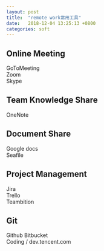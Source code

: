 ```yaml
---
layout: post
title:  "remote work常用工具"
date:   2018-12-04 13:25:13 +0800
categories: soft
---  
```


## Online Meeting  
GoToMeeting  
Zoom  
Skype  

## Team Knowledge Share  
OneNote  

## Document Share  
Google docs  
Seafile  

## Project Management  
Jira  
Trello  
Teambition  

## Git  
Github
Bitbucket  
Coding / dev.tencent.com  



